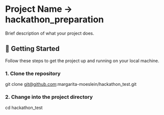 # Project Name -> hackathon_preparation

Brief description of what your project does.

## 🚀 Getting Started

Follow these steps to get the project up and running on your local machine.

### 1. Clone the repository

git clone git@github.com:margarita-moeslein/hackathon_test.git


### 2. Change into the project directory

cd hackathon_test





